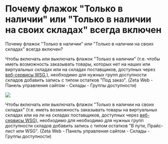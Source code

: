 # Почему флажок "Только в наличии" или "Только в наличии на своих складах" всегда включен

Почему флажок "Только в наличии" или "Только в наличии на своих складах" всегда включен?

Чтобы включать или выключать флажок "Только в наличии" (т.е. чтобы иметь возможность заказывать товары, которых нет на наших или виртуальных складах или на складах поставщиков, доступных через [веб-сервисы WSG](http://wsg.zetasoft.ru/),), необходимо для нужных групп доступности складов добавить запись с типом остатков "Под заказ". (Zeta Web - Панель управления сайтом - Склады - Группы доступности)

![](<../.gitbook/assets/image (300).png>)

Чтобы включать или выключать флажок "Только в наличии на своих складах" (т.е. иметь возможность заказывать товары на виртуальных складах или на ли на складах поставщиков, доступных через [веб-сервисы WSG](http://wsg.zetasoft.ru/)), необходимо для необходимо для нужных групп доступности складов добавить запись с типом остатков "В пути, Прайс-лист или WSG". (Zeta Web - Панель управления сайтом - Склады - Группы доступности)
